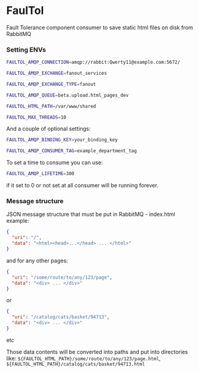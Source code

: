 # FaulTol
Fault Tolerance component consumer to save static html files on disk from RabbitMQ

### Setting ENVs
```bash
FAULTOL_AMQP_CONNECTION=amqp://rabbit:Qwerty11@example.com:5672/
```

```bash
FAULTOL_AMQP_EXCHANGE=fanout_services
```

```bash
FAULTOL_AMQP_EXCHANGE_TYPE=fanout
```

```bash
FAULTOL_AMQP_QUEUE=beta.upload.html_pages_dev
```

```bash
FAULTOL_HTML_PATH=/var/www/shared
```

```bash
FAULTOL_MAX_THREADS=10
```

And a couple of optional settings:

```bash
FAULTOL_AMQP_BINDING_KEY=your_binding_key
```

```bash
FAULTOL_AMQP_CONSUMER_TAG=example_department_tag
```

To set a time to consume you can use:
```bash
FAULTOL_AMQP_LIFETIME=300
``` 
if it set to 0 or not set at all consumer will be running forever.

### Message structure

JSON message structure that must be put in RabbitMQ - index.html example:
```json
{
  "uri": "/",
  "data": "<html><head>...</head> ... </html>"
}
```
and for any other pages:
```json
{
  "uri": "/some/route/to/any/123/page",
  "data": "<div> ... </div>"
}
```
or
```json
{
  "uri": "/catalog/cats/basket/94713",
  "data": "<div> ... </div>"
}
```
etc

Those data contents will be converted into paths and put into directories like: `${FAULTOL_HTML_PATH}/some/route/to/any/123/page.html`, `${FAULTOL_HTML_PATH}/catalog/cats/basket/94713.html`